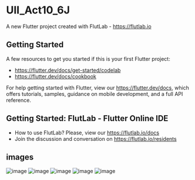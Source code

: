 # UII_Act10_6J

A new Flutter project created with FlutLab - https://flutlab.io

## Getting Started

A few resources to get you started if this is your first Flutter project:

- https://flutter.dev/docs/get-started/codelab
- https://flutter.dev/docs/cookbook

For help getting started with Flutter, view our
https://flutter.dev/docs, which offers tutorials,
samples, guidance on mobile development, and a full API reference.

## Getting Started: FlutLab - Flutter Online IDE

- How to use FlutLab? Please, view our https://flutlab.io/docs
- Join the discussion and conversation on https://flutlab.io/residents
## images
![image](https://github.com/DAArellanoGamon/UII_act10_6J/assets/143548308/d7950e6a-7f24-4041-ab45-f7e517224104)
![image](https://github.com/DAArellanoGamon/UII_act10_6J/assets/143548308/96388b57-3b0e-4de3-b405-19c77b37a371)
![image](https://github.com/DAArellanoGamon/UII_act10_6J/assets/143548308/98222837-a70b-45d0-96da-84a7ce2c528c)
![image](https://github.com/DAArellanoGamon/UII_act10_6J/assets/143548308/073cd884-9a24-4f68-99fa-5a2e34ac3f42)
![image](https://github.com/DAArellanoGamon/UII_act10_6J/assets/143548308/f08c6a30-348b-4f16-898b-f7fff0a4c838)
